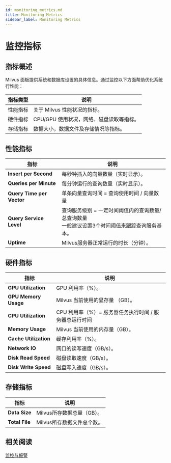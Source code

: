 ```yaml
---
id: monitoring_metrics.md
title: Monitoring Metrics
sidebar_label: Monitoring Metrics
---
```


# 监控指标

## 指标概述

Milvus 面板提供系统和数据库设置的具体信息。通过监控以下方面帮助优化系统行性能：

| 指标类型 | 说明                                     |
| -------- | ---------------------------------------- |
| 性能指标 | 关于 Milvus 性能状况的指标。             |
| 硬件指标 | CPU/GPU 使用状况，网络、磁盘读取等指标。 |
| 存储指标 | 数据大小，数据文件及存储情况等指标。     |

## 性能指标

| 指标                      | 说明                                                         |
| ------------------------- | ------------------------------------------------------------ |
| **Insert per Second**     | 每秒钟插入的向量数量（实时显示）。                           |
| **Queries per Minute**    | 每分钟运行的查询数量（实时显示）。                           |
| **Query Time per Vector** | 单条向量查询时间 = 查询使用时间 / 向量数量                   |
| **Query Service Level**   | 查询服务级别 = 一定时间阈值内的查询数量/总查询数量 <br/>一般建议设置3个时间阈值来跟踪查询服务基本。 |
| **Uptime**                | Milvus服务器正常运行的时长（分钟）。                         |

## 硬件指标

| 指标                  | 说明                                                   |
| --------------------- | ------------------------------------------------------ |
| **GPU Utilization**   | GPU 利用率（%）。                                      |
| **GPU Memory Usage**  | Milvus 当前使用的显存量 （GB）。                       |
| **CPU Utilization**   | CPU 利用率（%）= 服务器任务执行时间 / 服务器总运行时间 |
| **Memory Usage**      | Milvus 当前使用的内存量（GB）。                        |
| **Cache Utilization** | 缓存利用率（%）。                                      |
| **Network IO**        | 网口的读写速度（GB/s）。                               |
| **Disk Read Speed**   | 磁盘读取速度（GB/s）。                                 |
| **Disk Write Speed**  | 磁盘写入速度（GB/s）。                                 |

## 存储指标

| 指标           | 说明                       |
| -------------- | -------------------------- |
| **Data Size**  | Milvus所存数据总量（GB）。 |
| **Total File** | Milvus所存数据文件总个数。 |

## 相关阅读
[监控与报警](monitor.md)


